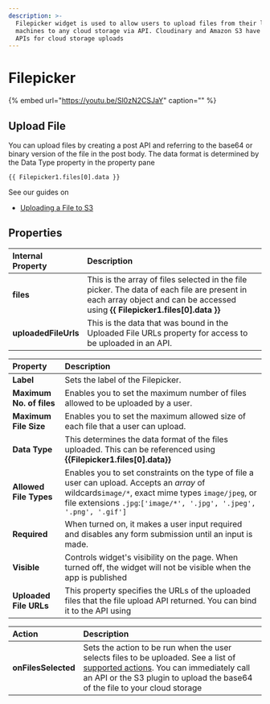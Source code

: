 ```yaml
---
description: >-
  Filepicker widget is used to allow users to upload files from their local
  machines to any cloud storage via API. Cloudinary and Amazon S3 have simple
  APIs for cloud storage uploads
---
```


# Filepicker

{% embed url="https://youtu.be/Sl0zN2CSJaY" caption="" %}

## Upload File

You can upload files by creating a post API and referring to the base64 or binary version of the file in the post body. The data format is determined by the Data Type property in the property pane

```text
{{ Filepicker1.files[0].data }}
```

See our guides on

* [Uploading a File to S3](../how-to-guides/how-to-upload-to-s3.md)

## Properties

| Internal Property | Description |
| :--- | :--- |
| **files** | This is the array of files selected in the file picker. The data of each file are present in each array object and can be accessed using **{{ Filepicker1.files\[0\].data }}** |
| **uploadedFileUrls** | This is the data that was bound in the Uploaded File URLs property for access to be uploaded in an API. |

| Property | Description |
| :--- | :--- |
| **Label** | Sets the label of the Filepicker. |
| **Maximum No. of files** | Enables you to set the maximum number of files allowed to be uploaded by a user. |
| **Maximum File Size** | Enables you to set the maximum allowed size of each file that a user can upload. |
| **Data Type** | This determines the data format of the files uploaded. This can be referenced using **{{Filepicker1.files\[0\].data}}** |
| **Allowed File Types** | Enables you to set constraints on the type of file a user can upload. Accepts an _array_ of wildcards`image/*`, exact mime types `image/jpeg`, or file extensions `.jpg`:`['image/*', '.jpg', '.jpeg', '.png', '.gif']` |
| **Required** | When turned on, it makes a user input required and disables any form submission until an input is made. |
| **Visible** | Controls widget's visibility on the page. When turned off, the widget will not be visible when the app is published |
| **Uploaded File URLs** | This property specifies the URLs of the uploaded files that the file upload API returned. You can bind it to the API using |

| Action | Description |
| :--- | :--- |
| **onFilesSelected** | Sets the action to be run when the user selects files to be uploaded. See a list of [supported actions](../core-concepts/writing-code/appsmith-framework.md). You can immediately call an API or the S3 plugin to upload the base64 of the file to your cloud storage |

